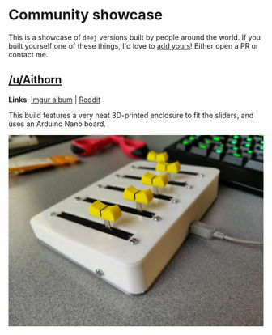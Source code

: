 # Community showcase

This is a showcase of `deej` versions built by people around the world. If you built yourself one of these things, I'd love to [add yours](mailto:omri.harel.en@gmail.com)! Either open a PR or contact me.

## [/u/Aithorn](https://reddit.com/user/Aithorn)

**Links**: [Imgur album](https://imgur.com/a/Y1rKJmc) | [Reddit](https://redd.it/fc2l3x)

This build features a very neat 3D-printed enclosure to fit the sliders, and uses an Arduino Nano board.

![/u/Aithorn](./assets/community-builds/aithorn.jpg)

